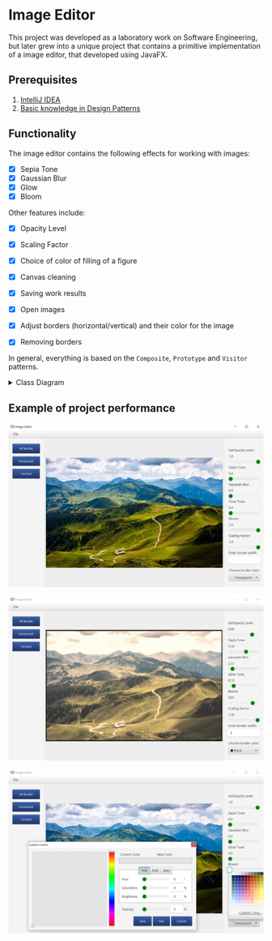 # Image Editor

This project was developed as a laboratory work on Software Engineering, but later grew into a unique project that contains a primitive implementation of a image editor, that developed using JavaFX.

## Prerequisites

1. [IntelliJ IDEA](https://www.jetbrains.com/idea/download/#section=windows)
2. [Basic knowledge in Design Patterns](https://refactoring.guru/design-patterns)


## Functionality
The image editor contains the following effects for working with images:

- [x] Sepia Tone
- [x] Gaussian Blur
- [x] Glow
- [x] Bloom

Other features include:

- [x] Opacity Level
- [x] Scaling Factor
- [x] Choice of color of filling of a figure
- [x] Canvas cleaning
- [x] Saving work results
- [x] Open images
- [x] Adjust borders (horizontal/vertical) and their color for the image
- [x] Removing borders


In general, everything is based on the `Composite`, `Prototype` and `Visitor` patterns.

<details>
  <summary>Class Diagram</summary>
<p align="center">
    <img src="img/diagram.png" alt="Class Diagram">
</p>
</details>


## Example of project performance

<p align="center">
    <img src="img/result1.png" alt="Example 1">
</p>

<p align="center">
    <img src="img/result2.png" alt="Example 2">
</p>

<p align="center">
    <img src="img/result3.png" alt="Example 3">
</p>
